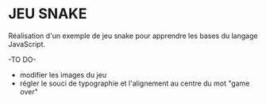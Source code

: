 # JEU SNAKE

Réalisation d'un exemple de jeu snake pour apprendre les bases du langage JavaScript.

-TO DO-

- modifier les images du jeu
- régler le souci de typographie et l'alignement au centre du mot "game over"
